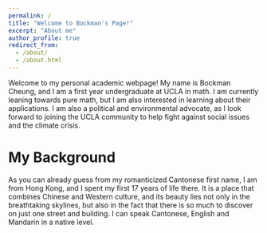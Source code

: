 ```yaml
---
permalink: /
title: "Welcome to Bockman's Page!"
excerpt: "About me"
author_profile: true
redirect_from: 
  - /about/
  - /about.html
---
```


Welcome to my personal academic webpage! My name is Bockman Cheung, and I am a first year undergraduate at UCLA in math. I am currently leaning towards pure math, but I am also interested in learning about their applications. I am also a political and environmental advocate, as I look forward to joining the UCLA community to help fight against social issues and the climate crisis. 

My Background
======

As you can already guess from my romanticized Cantonese first name, I am from Hong Kong, and I spent my first 17 years of life there. It is a place that combines Chinese and Western culture, and its beauty lies not only in the breathtaking skylines, but also in the fact that there is so much to discover on just one street and building. I can speak Cantonese, English and Mandarin in a native level. 
